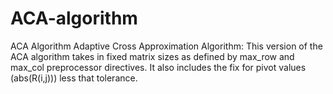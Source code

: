 # ACA-algorithm
ACA Algorithm
Adaptive Cross Approximation Algorithm: 
This version of the ACA algorithm takes in fixed matrix sizes as defined by max_row and max_col preprocessor directives.
It also includes the fix for pivot values (abs(R(i,j))) less that tolerance.
